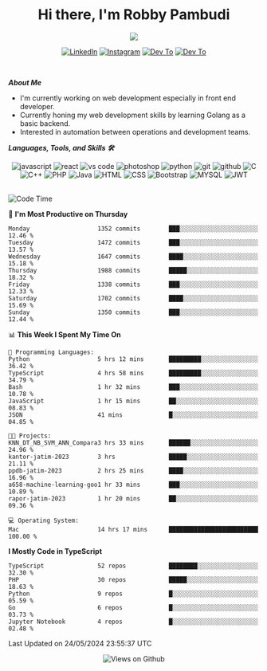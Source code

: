 <div align="center">
   <h1>Hi there, I'm Robby Pambudi </h1>

<img src="https://pronoun.cyou/x/y?subject=He&object=Him&height=20"> 
</div>

<p align='center'>
   <a href="https://www.linkedin.com/in/robbypambudi" target="_blank"><img src="https://img.shields.io/badge/LinkedIn-0077B5?style=for-the-badge&logo=linkedin&logoColor=white" alt="LinkedIn"></a>
   <a href="https://www.instagram.com/robbypambudi" target="_blank"><img src="https://img.shields.io/badge/Instagram-E4405F?style=for-the-badge&logo=instagram&logoColor=white" alt="Instagram"></a>
   <a href="https://dev.to/robbypambudi" target="_blank"><img src="https://img.shields.io/badge/dev.to-0A0A0A?style=for-the-badge&logo=dev.to&logoColor=white" alt="Dev To"></a>
   <a href="https://www.facebook.com/robbyulungpambudi" target="_blank"><img src="https://img.shields.io/badge/Facebook-1877F2?style=for-the-badge&logo=facebook&logoColor=white" alt="Dev To"></a>

</p> <p>
<br>
   
***About Me***
   
- I'm currently working on web development especially in front end developer.
- Currently honing my web development skills by learning Golang as a basic backend.
- Interested in automation between operations and development teams.
 
   
***Languages, Tools, and Skills 🛠***

   <div align="center">
   <img src="https://img.shields.io/badge/JavaScript-F7DF1E?style=for-the-badge&logo=javascript&logoColor=black" alt="javascript" />
      <img src="https://img.shields.io/badge/React-61DAFB?style=for-the-badge&logo=react&logoColor=black" alt="react" />
      <img src="https://img.shields.io/badge/vs%20code-007ACC?style=for-the-badge&logo=visual%20studio%20code&logoColor=white" alt="vs code" />
      <img src="https://img.shields.io/badge/adobe%20photoshop-31A8FF?style=for-the-badge&logo=adobe%20photoshop&logoColor=white" alt="photoshop" />
      <img src="https://img.shields.io/badge/python-3776AB?style=for-the-badge&logo=python&logoColor=white" alt="python" />
      <img src="https://img.shields.io/badge/Git-F05032?style=for-the-badge&logo=git&logoColor=white" alt="git" />
      <img src="https://img.shields.io/badge/GitHub-100000?style=for-the-badge&logo=github&logoColor=white" alt="github" />
      <img src="https://img.shields.io/badge/c-%2300599C.svg?style=for-the-badge&logo=c&logoColor=white" alt="C" />
      <img src="https://img.shields.io/badge/c++-%2300599C.svg?style=for-the-badge&logo=c%2B%2B&logoColor=white" alt="C++" />   
      <img src="https://img.shields.io/badge/PHP-777BB4?style=for-the-badge&logo=php&logoColor=white" alt="PHP" />
      <img src="https://img.shields.io/badge/Java-ED8B00?style=for-the-badge&logo=java&logoColor=white" alt="Java"/>
      <img src="https://img.shields.io/badge/HTML5-E34F26?style=for-the-badge&logo=html5&logoColor=white" alt="HTML" />
      <img src="https://img.shields.io/badge/CSS-239120?&style=for-the-badge&logo=css3&logoColor=white" alt ="CSS" />
      <img src="https://img.shields.io/badge/Bootstrap-563D7C?style=for-the-badge&logo=bootstrap&logoColor=white" alt="Bootstrap" />
      <img src="https://img.shields.io/badge/MySQL-00000F?style=for-the-badge&logo=mysql&logoColor=white" alt="MYSQL" />
      <img src="https://img.shields.io/badge/json%20web%20tokens-323330?style=for-the-badge&logo=json-web-tokens&logoColor=pink" alt="JWT" />
      
   </div><br>
   
<!--START_SECTION:waka-->
![Code Time](http://img.shields.io/badge/Code%20Time-1%2C282%20hrs%2017%20mins-blue)

📅 **I'm Most Productive on Thursday** 

```text
Monday                   1352 commits        ███░░░░░░░░░░░░░░░░░░░░░░   12.46 % 
Tuesday                  1472 commits        ███░░░░░░░░░░░░░░░░░░░░░░   13.57 % 
Wednesday                1647 commits        ████░░░░░░░░░░░░░░░░░░░░░   15.18 % 
Thursday                 1988 commits        █████░░░░░░░░░░░░░░░░░░░░   18.32 % 
Friday                   1338 commits        ███░░░░░░░░░░░░░░░░░░░░░░   12.33 % 
Saturday                 1702 commits        ████░░░░░░░░░░░░░░░░░░░░░   15.69 % 
Sunday                   1350 commits        ███░░░░░░░░░░░░░░░░░░░░░░   12.44 % 
```


📊 **This Week I Spent My Time On** 

```text
💬 Programming Languages: 
Python                   5 hrs 12 mins       █████████░░░░░░░░░░░░░░░░   36.42 % 
TypeScript               4 hrs 58 mins       █████████░░░░░░░░░░░░░░░░   34.79 % 
Bash                     1 hr 32 mins        ███░░░░░░░░░░░░░░░░░░░░░░   10.78 % 
JavaScript               1 hr 15 mins        ██░░░░░░░░░░░░░░░░░░░░░░░   08.83 % 
JSON                     41 mins             █░░░░░░░░░░░░░░░░░░░░░░░░   04.85 % 

🐱‍💻 Projects: 
KNN_DT_NB_SVM_ANN_Compara3 hrs 33 mins       ██████░░░░░░░░░░░░░░░░░░░   24.96 % 
kantor-jatim-2023        3 hrs               █████░░░░░░░░░░░░░░░░░░░░   21.11 % 
ppdb-jatim-2023          2 hrs 25 mins       ████░░░░░░░░░░░░░░░░░░░░░   16.96 % 
a658-machine-learning-goo1 hr 33 mins        ███░░░░░░░░░░░░░░░░░░░░░░   10.89 % 
rapor-jatim-2023         1 hr 20 mins        ██░░░░░░░░░░░░░░░░░░░░░░░   09.36 % 

💻 Operating System: 
Mac                      14 hrs 17 mins      █████████████████████████   100.00 % 
```

**I Mostly Code in TypeScript** 

```text
TypeScript               52 repos            ████████░░░░░░░░░░░░░░░░░   32.30 % 
PHP                      30 repos            █████░░░░░░░░░░░░░░░░░░░░   18.63 % 
Python                   9 repos             █░░░░░░░░░░░░░░░░░░░░░░░░   05.59 % 
Go                       6 repos             █░░░░░░░░░░░░░░░░░░░░░░░░   03.73 % 
Jupyter Notebook         4 repos             █░░░░░░░░░░░░░░░░░░░░░░░░   02.48 % 
```




 Last Updated on 24/05/2024 23:55:37 UTC
<!--END_SECTION:waka-->

<div align="center">
<img src="https://komarev.com/ghpvc/?username=robbypambudi&color=green" alt="Views on Github" />
</div>

